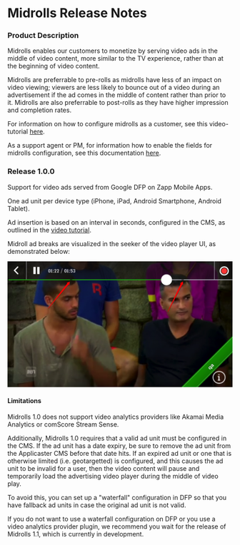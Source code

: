 # Midrolls Release Notes

### Product Description

Midrolls enables our customers to monetize by serving video ads in the middle of video content, more similar to the TV experience, rather than at the beginning of video content. 

Midrolls are preferrable to pre-rolls as midrolls have less of an impact on video viewing; viewers are less likely to bounce out of a video during an advertisement if the ad comes in the middle of content rather than prior to it. Midrolls are also preferrable to post-rolls as they have higher impression and completion rates.

For information on how to configure midrolls as a customer, see this video-tutorial [here](https://applicaster.zendesk.com/hc/en-us/articles/208005076-Configuring-Midrolls).

As a support agent or PM, for information how to enable the fields for midrolls configuration, see this documentation [here](https://applicaster.zendesk.com/hc/en-us/articles/207983116-How-to-setup-midroll-fields-in-extensions).


### Release 1.0.0

Support for video ads served from Google DFP on Zapp Mobile Apps.

One ad unit per device type (iPhone, iPad, Android Smartphone, Android Tablet). 

Ad insertion is based on an interval in seconds, configured in the CMS, as outlined in the [video tutorial](https://applicaster.zendesk.com/hc/en-us/articles/208005076-Configuring-Midrolls). 

Midroll ad breaks are visualized in the seeker of the video player UI, as demonstrated below:

![midrolls](./midrolls.png)

#### Limitations

Midrolls 1.0 does not support video analytics providers like Akamai Media Analytics or comScore Stream Sense.

Additionally, Midrolls 1.0 requires that a valid ad unit must be configured in the CMS. If the ad unit has a date expiry, be sure to remove the ad unit from the Applicaster CMS before that date hits. If an expired ad unit or one that is otherwise limited (i.e. geotargetted) is configured, and this causes the ad unit to be invalid for a user, then the video content will pause and temporarily load the advertising video player during the middle of video play.

To avoid this, you can set up a "waterfall" configuration in DFP so that you have fallback ad units in case the original ad unit is not valid.

If you do not want to use a waterfall configuration on DFP or you use a video analytics provider plugin, we recommend you wait for the release of Midrolls 1.1, which is currently in development.